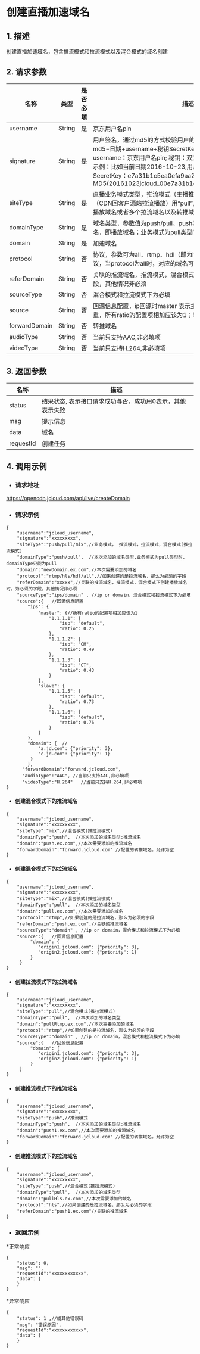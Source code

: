 # **创建直播加速域名**

## **1. 描述**

创建直播加速域名，包含推流模式和拉流模式以及混合模式的域名创建

## **2. 请求参数**

| 名称           | 类型   | 是否必填 | 描述                                                         |
| -------------- | ------ | -------- | ------------------------------------------------------------ |
| username       | String | 是       | 京东用户名pin                                                |
| signature      | String | 是       |用户签名，通过md5的方式校验用户的身份信息，保障信息安全。</br>md5=日期+username+秘钥SecretKey; 日期：格式为 yyyymmdd; username：京东用户名pin; 秘钥：双方约定; </br>示例：比如当前日期2016-10-23,用户pin:jcloud_00,用户秘钥SecretKey：e7a31b1c5ea0efa9aa2f29c6559f7d61,那签名为MD5(20161023jcloud_00e7a31b1c5ea0efa9aa2f29c6559f7d61) |
| siteType | String | 是 | 直播业务模式类型，推流模式（主播推流到CDN）用“push”，拉流模式（CDN回客户源站拉流播放）用“pull”,混合模式（一推流域名对应多个播放域名或者多个拉流域名以及转推域名等状态）用“mix” |
|domainType | String | 是 | 域名类型，参数值为push/pull，push表示推流域名，pull表示拉流域名，即播放域名；业务模式为pull类型时，domainType只能为pull；|
|domain | String | 是 | 加速域名|
|protocol | String |否| 协议，参数可为all、rtmp、hdl（即为http-flv）、hls；all表示不区分协议，当protocol为all时，对应的域名可以直接转rtmp、hls、flv|
|referDomain | String |否 |关联的推流域名，推流模式，混合模式下创建播放域名时，为必须的字段，其他情况非必须|
|sourceType | String |否|混合模式和拉流模式下为必填 |
|source | String |否 |回源信息配置，ip回源时master 表示主，slave 表示备，ratio表示权重，所有ratio的配置项相加应该为1；域名回源时，priority表示优先级 |
|forwardDomain| String |否|转推域名 |
|audioType| String |否|当前只支持AAC,非必填项 |
|videoType| String |否|当前只支持H.264,非必填项 |
 
## **3. 返回参数**

| **名称** | **描述**                                                  |
| -------- | --------------------------------------------------------- |
| status   | 结果状态, 表示接口请求成功与否，成功用0表示，其他表示失败 |
| msg      | 提示信息 |
| data     | 域名  |
| requestId| 创建任务|
 
## **4. 调用示例**

- ### **请求地址**

https://opencdn.jcloud.com/api/live/createDomain

 - ### **请求示例**

```
{
    "username":"jcloud_username",
    "signature":"xxxxxxxxx",
    "siteType":"push/pull/mix",//业务模式， 推流模式，拉流模式，混合模式(推拉流模式)
    "domainType":"push/pull",  //本次添加的域名类型,业务模式为pull类型时，domainType只能为pull
    "domain":"newDomain.ex.com",//本次需要添加的域名
    "protocol":"rtmp/hls/hdl/all",//如果创建的是拉流域名，那么为必须的字段
    "referDomain":"xxxxx",//关联的推流域名，推流模式，混合模式下创建播放域名时，为必须的字段，其他情况非必须
    "sourceType":"ips/domain" , //ip or domain，混合模式和拉流模式下为必填
    "source":{   //回源信息配置
        "ips": {
            "master": {//所有ratio的配置项相加应该为1
                "1.1.1.1": {
                    "isp": "default",
                    "ratio": 0.25
                },
                "1.1.1.2": {
                    "isp": "CM",
                    "ratio": 0.49
                },
                "1.1.1.3": {
                    "isp": "CT",
                    "ratio": 0.43
                }
            },
            "slave": {
                "1.1.1.5": {
                    "isp": "default",
                    "ratio": 0.73
                },
                "1.1.1.6": {
                    "isp": "default",
                    "ratio": 0.76
                }
            }
        },
        "domain": {  //
            "a.jd.com": {"priority": 3},
            "c.jd.com": {"priority": 1}
         }
        }, 
      "forwardDomain":"forward.jcloud.com",
      "audioType":"AAC", //当前只支持AAC,非必填项
      "videoType":"H.264"   //当前只支持H.264,非必填项
}
```

- #### **创建混合模式下的推流域名**
```
{
    "username":"jcloud_username",
    "signature":"xxxxxxxxx",
    "siteType":"mix",//混合模式(推拉流模式)
    "domainType":"push",  //本次添加的域名类型:推流域名
    "domain":"push.ex.com",//本次需要添加的推流域名
    "forwardDomain":"forward.jcloud.com" //配置的转推域名，允许为空
}
```

- #### **创建混合模式下的拉流域名**
```
{
    "username":"jcloud_username",
    "signature":"xxxxxxxxx",
    "siteType":"mix",//混合模式(推拉流模式)
    "domainType":"pull",  //本次添加的域名类型
    "domain":"pull.ex.com",//本次需要添加的域名
    "protocol":"rtmp",//如果创建的是拉流域名，那么为必须的字段
    "referDomain":"push.ex.com",//关联的推流域名
    "sourceType":"domain" , //ip or domain，混合模式和拉流模式下为必填
    "source":{   //回源信息配置
         "domain": {  
            "origin1.jcloud.com": {"priority": 3},
            "origin2.jcloud.com": {"priority": 1}
         }
     }
}
```

- #### **创建拉流模式下的拉流域名**
```
{
    "username":"jcloud_username",
    "signature":"xxxxxxxxx",
    "siteType":"pull",//混合模式(推拉流模式)
    "domainType":"pull",  //本次添加的域名类型
    "domain":"pullRtmp.ex.com",//本次需要添加的域名
    "protocol":"rtmp",//如果创建的是拉流域名，那么为必须的字段
    "sourceType":"domain" , //ip or domain，混合模式和拉流模式下为必填
    "source":{   //回源信息配置
         "domain": {  
            "origin1.jcloud.com": {"priority": 3},
            "origin2.jcloud.com": {"priority": 1}
         }
     }
}
```

- #### **创建推流模式下的推流域名**
```
{
    "username":"jcloud_username",
    "signature":"xxxxxxxxx",
    "siteType":"push",//推流模式
    "domainType":"push",  //本次添加的域名类型:推流域名
    "domain":"push1.ex.com",//本次需要添加的推流域名
    "forwardDomain":"forward.jcloud.com" //配置的转推域名，允许为空
}
```

- #### **创建推流模式下的拉流域名**
```
{
    "username":"jcloud_username",
    "signature":"xxxxxxxxx",
    "siteType":"push",//混合模式(推拉流模式)
    "domainType":"pull",  //本次添加的域名类型
    "domain":"pullHls.ex.com",//本次需要添加的域名
    "protocol":"hls",//如果创建的是拉流域名，那么为必须的字段
    "referDomain":"push1.ex.com"//关联的推流域名
}
```

- ### **返回示例**

*正常响应
```
{
    "status": 0,
    "msg": "",
    "requestId":"xxxxxxxxxxxx",
    "data": {
    }
}
```
*异常响应
```
{
    "status": 1 ,//或其他错误码
    "msg": "错误原因",
    "requestId":"xxxxxxxxxxxx",
    "data": {
    }
}
```
